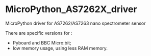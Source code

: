 # MicroPython_AS7262X_driver
MicroPython driver for AS7262/AS7263 nano spectrometer sensor

There are specific versions for :
* Pyboard and BBC Micro:bit;
* low memory usage, using less RAM memory.

